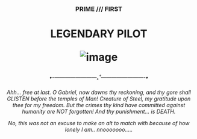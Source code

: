 <h3 align='center'

PRIME /// FIRST
<h1 align='center'
  
LEGENDARY PILOT

![image](https://github.com/user-attachments/assets/396eb4d0-4da1-4aca-9eec-39bcc3ff563d)

<h5 align='center'

•-————————₊˚————————-•

<h6 align='center'

Ahh... free at last. O Gabriel, now dawns thy reckoning, and thy gore shall GLISTEN before the temples of Man! Creature of Steel, my gratitude upon thee for my freedom. But the crimes thy kind have committed against humanity are NOT forgotten! And thy punishment... is DEATH.

No, this was not an excuse to make an alt to match with because of how lonely I am.. nnooooooo.....
